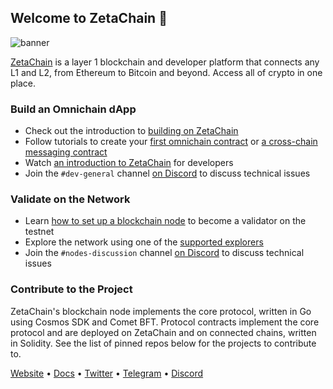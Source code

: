 ## Welcome to ZetaChain 👋

![banner](https://user-images.githubusercontent.com/332151/269221553-9a9cb995-3a3a-4370-9b3c-ca7b05c47313.jpg)

[ZetaChain](https://www.zetachain.com/) is a layer 1 blockchain and developer platform that connects any L1 and L2, from Ethereum to Bitcoin and beyond. Access all of crypto in one place.

### Build an Omnichain dApp

- Check out the introduction to
  [building on ZetaChain](https://www.zetachain.com/docs/developers/overview/)
- Follow tutorials to create your
  [first omnichain contract](https://www.zetachain.com/docs/developers/omnichain/tutorials/hello/)
  or
  [a cross-chain messaging contract](https://www.zetachain.com/docs/developers/cross-chain-messaging/examples/hello-world/)
- Watch
  [an introduction to ZetaChain](https://www.youtube.com/watch?v=_HDjDUDkdnQ)
  for developers
- Join the `#dev-general` channel [on Discord](https://discord.gg/zetachain) to
  discuss technical issues

### Validate on the Network

- Learn
  [how to set up a blockchain node](https://www.zetachain.com/docs/validators/running-a-full-node/)
  to become a validator on the testnet
- Explore the network using one of the
  [supported explorers](https://www.zetachain.com/docs/reference/explorers/)
- Join the `#nodes-discussion` channel
  [on Discord](https://discord.gg/zetachain) to discuss technical issues

### Contribute to the Project

ZetaChain's blockchain node implements the core protocol, written in Go using
Cosmos SDK and Comet BFT. Protocol contracts implement the core protocol and are
deployed on ZetaChain and on connected chains, written in Solidity. See the list
of pinned repos below for the projects to contribute to.

[Website](https://zetachain.com/) • [Docs](https://www.zetachain.com/docs/) •
[Twitter](https://twitter.com/zetablockchain) •
[Telegram](https://t.me/zetachainofficial) •
[Discord](https://discord.gg/zetachain)
